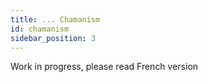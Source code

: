 ```yaml
---
title: ... Chamanism
id: chamanism
sidebar_position: 3
---
```


Work in progress, please read French version
